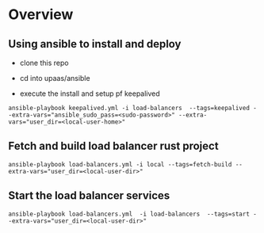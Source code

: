 # Overview

## Using ansible to install and deploy

- clone this repo

- cd into upaas/ansible

- execute the install and setup pf keepalived

```
ansible-playbook keepalived.yml -i load-balancers  --tags=keepalived --extra-vars="ansible_sudo_pass=<sudo-password>" --extra-vars="user_dir=<local-user-home>"
```

## Fetch and build load balancer rust project

```
ansible-playbook load-balancers.yml -i local --tags=fetch-build --extra-vars="user_dir=<local-user-dir>"
```

## Start the load balancer services

```
ansible-playbook load-balancers.yml  -i load-balancers  --tags=start --extra-vars="user_dir=<local-user-dir>"
```

